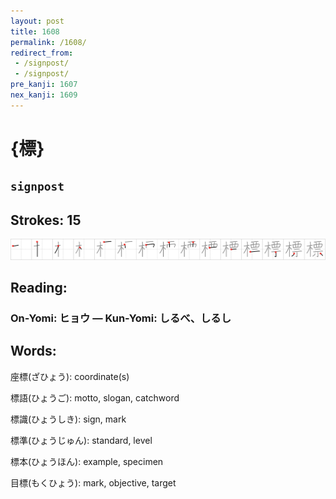```yaml
---
layout: post
title: 1608
permalink: /1608/
redirect_from:
 - /signpost/
 - /signpost/
pre_kanji: 1607
nex_kanji: 1609
---
```


# {標}

## `signpost`

## Strokes: 15

<div class="stroke"><img src="../images/E6A899.png" /></div>

## Reading:

### On-Yomi: ヒョウ &mdash; Kun-Yomi: しるべ、しるし

## Words:

座標(ざひょう): coordinate(s)

標語(ひょうご): motto, slogan, catchword

標識(ひょうしき): sign, mark

標準(ひょうじゅん): standard, level

標本(ひょうほん): example, specimen

目標(もくひょう): mark, objective, target
